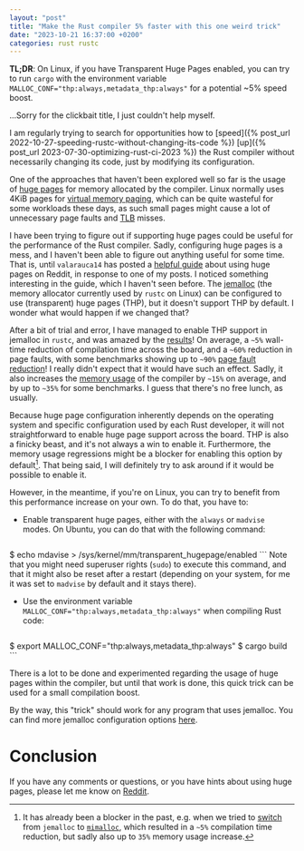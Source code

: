 ```yaml
---
layout: "post"
title: "Make the Rust compiler 5% faster with this one weird trick"
date: "2023-10-21 16:37:00 +0200"
categories: rust rustc
---
```

**TL;DR**: On Linux, if you have Transparent Huge Pages enabled, you can try to run `cargo` with
the environment variable `MALLOC_CONF="thp:always,metadata_thp:always"` for a potential ~5% speed boost.

…Sorry for the clickbait title, I just couldn't help myself.

I am regularly trying to search for opportunities how to [speed]({% post_url 2022-10-27-speeding-rustc-without-changing-its-code %})
[up]({% post_url 2023-07-30-optimizing-rust-ci-2023 %}) the Rust compiler without necessarily
changing its code, just by modifying its configuration.

One of the approaches that haven't been explored well so far is the usage of
[huge pages](https://access.redhat.com/documentation/en-us/red_hat_enterprise_linux/6/html/performance_tuning_guide/s-memory-transhuge)
for memory allocated by the compiler. Linux normally uses 4KiB pages for
[virtual memory paging](https://en.wikipedia.org/wiki/Memory_paging), which can be quite wasteful for
some workloads these days, as such small pages might cause a lot of unnecessary page faults and
[TLB](https://en.wikipedia.org/wiki/Translation_lookaside_buffer) misses.

I have been trying to figure out if supporting huge pages could be useful for the performance of the
Rust compiler. Sadly, configuring huge pages is a mess, and I haven't been able to figure out anything
useful for some time. That is, until `valarauca14` has posted a [helpful guide](https://www.reddit.com/r/rust/comments/1796fm9/comment/k56hu2n/?utm_source=reddit&utm_medium=web2x&context=3)
about using huge pages on Reddit, in response to one of my posts. I noticed something interesting in
the guide, which I haven't seen before. The [jemalloc](https://jemalloc.net/) (the memory allocator
currently used by `rustc` on Linux) can be configured to use (transparent) huge pages (THP), but it
doesn't support THP by default. I wonder what would happen if we changed that?

After a bit of trial and error, I have managed to enable THP support in jemalloc in `rustc`,
and was amazed by the [results](https://perf.rust-lang.org/compare.html?start=45a45c6e60835e15c92374be1f832bc756fc8b1a&end=0ee684d9fbe7d0a7f26b1a97180812d624143a94&stat=wall-time)!
On average, a `~5%` wall-time reduction of compilation time across the board, and a `~60%` reduction
in page faults, with some benchmarks showing up to `~90%` [page fault reduction](https://perf.rust-lang.org/compare.html?start=45a45c6e60835e15c92374be1f832bc756fc8b1a&end=0ee684d9fbe7d0a7f26b1a97180812d624143a94&stat=faults&tab=compile)!
I really didn't expect that it would have such an effect. Sadly, it also increases the
[memory usage](https://perf.rust-lang.org/compare.html?start=45a45c6e60835e15c92374be1f832bc756fc8b1a&end=0ee684d9fbe7d0a7f26b1a97180812d624143a94&stat=max-rss&tab=compile)
of the compiler by `~15%` on average, and by up to `~35%` for some benchmarks. I guess that there's
no free lunch, as usually.

Because huge page configuration inherently depends on the operating system and specific configuration
used by each Rust developer, it will not straightforward to enable huge page support across the board. THP
is also a finicky beast, and it's not always a win to enable it. Furthermore, the memory usage regressions
might be a blocker for enabling this option by default[^mimalloc]. That being said, I will definitely
try to ask around if it would be possible to enable it.

[^mimalloc]: It has already been a blocker in the past, e.g. when we tried to [switch](https://github.com/rust-lang/rust/pull/92249#issuecomment-1193396623)
    from `jemalloc` to [`mimalloc`](https://github.com/microsoft/mimalloc), which resulted in a `~5%`
    compilation time reduction, but sadly also up to `35%` memory usage increase.

However, in the meantime, if you're on Linux, you can try to benefit from this performance increase
on your own. To do that, you have to:

- Enable transparent huge pages, either with the `always` or `madvise` modes. On Ubuntu, you can do
that with the following command:
    ```bash
$ echo mdavise > /sys/kernel/mm/transparent_hugepage/enabled
    ```
    Note that you might need superuser rights (`sudo`) to execute this command, and that it might also
    be reset after a restart (depending on your system, for me it was set to `madvise` by default and
    it stays there).
- Use the environment variable `MALLOC_CONF="thp:always,metadata_thp:always"` when compiling Rust code:
    ```bash
$ export MALLOC_CONF="thp:always,metadata_thp:always"
$ cargo build
    ```

There is a lot to be done and experimented regarding the usage of huge pages within the compiler, but until
that work is done, this quick trick can be used for a small compilation boost.

By the way, this "trick" should work for any program that uses jemalloc. You can find more jemalloc
configuration options [here](https://jemalloc.net/jemalloc.3.html).

# Conclusion
If you have any comments or questions, or you have hints about using huge pages, please let me know
on [Reddit](https://www.reddit.com/r/rust/comments/17d5doy/make_the_rust_compiler_5_faster_with_this_one/).
